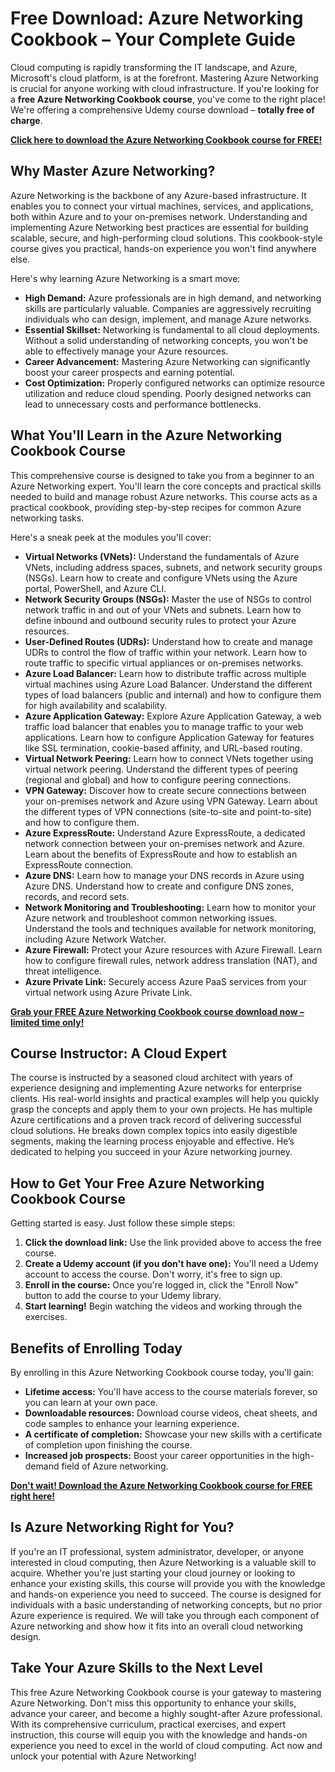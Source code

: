 # Free Download: Azure Networking Cookbook – Your Complete Guide

Cloud computing is rapidly transforming the IT landscape, and Azure, Microsoft's cloud platform, is at the forefront. Mastering Azure Networking is crucial for anyone working with cloud infrastructure. If you're looking for a **free Azure Networking Cookbook course**, you've come to the right place! We're offering a comprehensive Udemy course download – **totally free of charge**.

[**Click here to download the Azure Networking Cookbook course for FREE!**](https://udemywork.com/azure-networking-cookbook)

## Why Master Azure Networking?

Azure Networking is the backbone of any Azure-based infrastructure. It enables you to connect your virtual machines, services, and applications, both within Azure and to your on-premises network. Understanding and implementing Azure Networking best practices are essential for building scalable, secure, and high-performing cloud solutions. This cookbook-style course gives you practical, hands-on experience you won't find anywhere else.

Here's why learning Azure Networking is a smart move:

*   **High Demand:** Azure professionals are in high demand, and networking skills are particularly valuable. Companies are aggressively recruiting individuals who can design, implement, and manage Azure networks.
*   **Essential Skillset:** Networking is fundamental to all cloud deployments. Without a solid understanding of networking concepts, you won't be able to effectively manage your Azure resources.
*   **Career Advancement:** Mastering Azure Networking can significantly boost your career prospects and earning potential.
*   **Cost Optimization:** Properly configured networks can optimize resource utilization and reduce cloud spending. Poorly designed networks can lead to unnecessary costs and performance bottlenecks.

## What You'll Learn in the Azure Networking Cookbook Course

This comprehensive course is designed to take you from a beginner to an Azure Networking expert. You'll learn the core concepts and practical skills needed to build and manage robust Azure networks. This course acts as a practical cookbook, providing step-by-step recipes for common Azure networking tasks.

Here's a sneak peek at the modules you'll cover:

*   **Virtual Networks (VNets):** Understand the fundamentals of Azure VNets, including address spaces, subnets, and network security groups (NSGs). Learn how to create and configure VNets using the Azure portal, PowerShell, and Azure CLI.
*   **Network Security Groups (NSGs):** Master the use of NSGs to control network traffic in and out of your VNets and subnets. Learn how to define inbound and outbound security rules to protect your Azure resources.
*   **User-Defined Routes (UDRs):** Understand how to create and manage UDRs to control the flow of traffic within your network. Learn how to route traffic to specific virtual appliances or on-premises networks.
*   **Azure Load Balancer:** Learn how to distribute traffic across multiple virtual machines using Azure Load Balancer. Understand the different types of load balancers (public and internal) and how to configure them for high availability and scalability.
*   **Azure Application Gateway:** Explore Azure Application Gateway, a web traffic load balancer that enables you to manage traffic to your web applications. Learn how to configure Application Gateway for features like SSL termination, cookie-based affinity, and URL-based routing.
*   **Virtual Network Peering:** Learn how to connect VNets together using virtual network peering. Understand the different types of peering (regional and global) and how to configure peering connections.
*   **VPN Gateway:** Discover how to create secure connections between your on-premises network and Azure using VPN Gateway. Learn about the different types of VPN connections (site-to-site and point-to-site) and how to configure them.
*   **Azure ExpressRoute:** Understand Azure ExpressRoute, a dedicated network connection between your on-premises network and Azure. Learn about the benefits of ExpressRoute and how to establish an ExpressRoute connection.
*   **Azure DNS:** Learn how to manage your DNS records in Azure using Azure DNS. Understand how to create and configure DNS zones, records, and record sets.
*   **Network Monitoring and Troubleshooting:** Learn how to monitor your Azure network and troubleshoot common networking issues. Understand the tools and techniques available for network monitoring, including Azure Network Watcher.
*   **Azure Firewall:** Protect your Azure resources with Azure Firewall. Learn how to configure firewall rules, network address translation (NAT), and threat intelligence.
*   **Azure Private Link:** Securely access Azure PaaS services from your virtual network using Azure Private Link.

[**Grab your FREE Azure Networking Cookbook course download now – limited time only!**](https://udemywork.com/azure-networking-cookbook)

## Course Instructor: A Cloud Expert

The course is instructed by a seasoned cloud architect with years of experience designing and implementing Azure networks for enterprise clients. His real-world insights and practical examples will help you quickly grasp the concepts and apply them to your own projects. He has multiple Azure certifications and a proven track record of delivering successful cloud solutions. He breaks down complex topics into easily digestible segments, making the learning process enjoyable and effective. He’s dedicated to helping you succeed in your Azure networking journey.

## How to Get Your Free Azure Networking Cookbook Course

Getting started is easy. Just follow these simple steps:

1.  **Click the download link:** Use the link provided above to access the free course.
2.  **Create a Udemy account (if you don't have one):** You'll need a Udemy account to access the course. Don't worry, it's free to sign up.
3.  **Enroll in the course:** Once you're logged in, click the "Enroll Now" button to add the course to your Udemy library.
4.  **Start learning!** Begin watching the videos and working through the exercises.

## Benefits of Enrolling Today

By enrolling in this Azure Networking Cookbook course today, you'll gain:

*   **Lifetime access:** You'll have access to the course materials forever, so you can learn at your own pace.
*   **Downloadable resources:** Download course videos, cheat sheets, and code samples to enhance your learning experience.
*   **A certificate of completion:** Showcase your new skills with a certificate of completion upon finishing the course.
*   **Increased job prospects:** Boost your career opportunities in the high-demand field of Azure networking.

[**Don't wait! Download the Azure Networking Cookbook course for FREE right here!**](https://udemywork.com/azure-networking-cookbook)

## Is Azure Networking Right for You?

If you're an IT professional, system administrator, developer, or anyone interested in cloud computing, then Azure Networking is a valuable skill to acquire. Whether you're just starting your cloud journey or looking to enhance your existing skills, this course will provide you with the knowledge and hands-on experience you need to succeed. The course is designed for individuals with a basic understanding of networking concepts, but no prior Azure experience is required. We will take you through each component of Azure networking and show how it fits into an overall cloud networking design.

## Take Your Azure Skills to the Next Level

This free Azure Networking Cookbook course is your gateway to mastering Azure Networking. Don't miss this opportunity to enhance your skills, advance your career, and become a highly sought-after Azure professional. With its comprehensive curriculum, practical exercises, and expert instruction, this course will equip you with the knowledge and hands-on experience you need to excel in the world of cloud computing. Act now and unlock your potential with Azure Networking!
